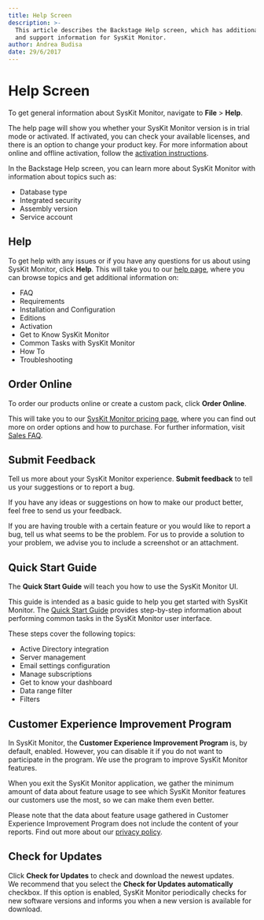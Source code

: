 ```yaml
---
title: Help Screen
description: >-
  This article describes the Backstage Help screen, which has additional help
  and support information for SysKit Monitor.
author: Andrea Budisa
date: 29/6/2017
---
```


# Help Screen

To get general information about SysKit Monitor, navigate to **File** &gt; **Help**.

The help page will show you whether your SysKit Monitor version is in trial mode or activated. If activated, you can check your available licenses, and there is an option to change your product key. For more information about online and offline activation, follow the [activation instructions](https://github.com/SysKitTeam/docs-monitor/tree/955f0161938e8d56b74b18e9077bfe5dcc62bf63/get-to-know-syskit-monitor/activation/online-offline-activation.md).

In the Backstage Help screen, you can learn more about SysKit Monitor with information about topics such as:

* Database type
* Integrated security
* Assembly version
* Service account

## Help

To get help with any issues or if you have any questions for us about using SysKit Monitor, click **Help**. This will take you to our [help page](https://docs.syskit.com/monitor/), where you can browse topics and get additional information on:

* FAQ
* Requirements
* Installation and Configuration
* Editions
* Activation
* Get to Know SysKit Monitor
* Common Tasks with SysKit Monitor
* How To
* Troubleshooting

## Order Online

To order our products online or create a custom pack, click **Order Online**.

This will take you to our [SysKit Monitor pricing page](https://www.syskit.com/products/monitor/pricing), where you can find out more on order options and how to purchase. For further information, visit [Sales FAQ](https://www.syskit.com/sales-faq).

## Submit Feedback

Tell us more about your SysKit Monitor experience. **Submit feedback** to tell us your suggestions or to report a bug.

If you have any ideas or suggestions on how to make our product better, feel free to send us your feedback.

If you are having trouble with a certain feature or you would like to report a bug, tell us what seems to be the problem. For us to provide a solution to your problem, we advise you to include a screenshot or an attachment.

## Quick Start Guide

The **Quick Start Guide** will teach you how to use the SysKit Monitor UI.

This guide is intended as a basic guide to help you get started with SysKit Monitor. The [Quick Start Guide](https://github.com/SysKitTeam/docs-monitor/tree/955f0161938e8d56b74b18e9077bfe5dcc62bf63/get-to-know-syskit-monitor/get-to-know-syskit-monitor/quick-start-guide.md) provides step-by-step information about performing common tasks in the SysKit Monitor user interface.

These steps cover the following topics:

* Active Directory integration
* Server management
* Email settings configuration
* Manage subscriptions
* Get to know your dashboard
* Data range filter
* Filters

## Customer Experience Improvement Program

In SysKit Monitor, the **Customer Experience Improvement Program** is, by default, enabled. However, you can disable it if you do not want to participate in the program. We use the program to improve SysKit Monitor features.

When you exit the SysKit Monitor application, we gather the minimum amount of data about feature usage to see which SysKit Monitor features our customers use the most, so we can make them even better.

Please note that the data about feature usage gathered in Customer Experience Improvement Program does not include the content of your reports. Find out more about our [privacy policy](https://www.syskit.com/privacy-policy/).

## Check for Updates

Click **Check for Updates** to check and download the newest updates.  
We recommend that you select the **Check for Updates automatically** checkbox. If this option is enabled, SysKit Monitor periodically checks for new software versions and informs you when a new version is available for download.

